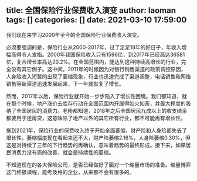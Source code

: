 title: 全国保险行业保费收入演变
author: laoman
tags: []
categories: []
date: 2021-03-10 17:59:00
---
我们现在来学习2000年至今的全国保险行业保费收入演变。
<!-- more-->


必须要强调的是，保险行业从2000-2017年，过了足足18年的好日子，年收入增幅高得令人发指。2000年我国保险收入只有1596亿，到2017年已经高达36581亿，复合增长率高达20.2%。在全国范围内，能达到这种持续高增长的行业，完全没有其它例子。这中间，2011年的时候因为对银行销售渠道的政策调控原因，人身险收入短暂的出现了萎缩现象，行业也迅速完成了渠道调整，电话销售和网络销售等新渠道迅速发展起来，下一年就恢复了增长。

然而，2017年以后，保险行业就开始一步步陷入了增长性困境。我们都知道，就在那个时候，地产涨价去库存行动在全国范围内开展得如火如荼，并最大程度的吸纳了全国居民的消费力。老粉都知道，2018年之后全国居民九成以上的收支结余都要用于还房贷，这意味除了地产以外的其它所有行业，都不可能再有增长性。

拖到2021年，保险行业的保费收入终于开始全面萎缩，财产险和人身险都失去了增长性。萎缩幅度现在看起来还不大，财产险萎缩2.16%，人身险萎缩0.30%，但这是对持续了三年的下行趋势的再确认，意味着趋势的最终形成。接下来，如果居民消费力没有质的改善，就会是持续性的萎缩。

不知道现在的各大保险公司，是否已经做好了面对一个缩量市场的准备。缩量博弈这门终极课程，能考及格的企业，从来都不会有很多的。